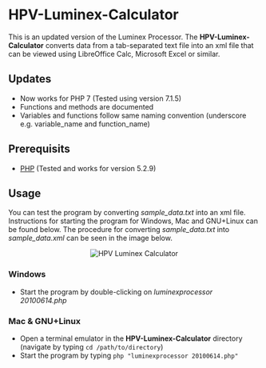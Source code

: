 # HPV-Luminex-Calculator
This is an updated version of the Luminex Processor.
The __HPV-Luminex-Calculator__ converts data from a tab-separated text file into an xml file that can be viewed using LibreOffice Calc, Microsoft Excel or similar.

## Updates
* Now works for PHP 7 (Tested using version 7.1.5)
* Functions and methods are documented
* Variables and functions follow same naming convention (underscore e.g. variable_name and function_name)

## Prerequisits
* [PHP](http://php.net/) (Tested and works for version 5.2.9)

## Usage
You can test the program by converting _sample\_data.txt_ into an xml file.
Instructions for starting the program for Windows, Mac and GNU+Linux can be found below. The procedure for converting _sample\_data.txt_ into _sample\_data.xml_ can be seen in the image below.
<p align="center">
  <img src="https://github.com/marmalmstudent/HPV-Luminex-Calculator/blob/master/usage.png" alt="HPV Luminex Calculator">
</p>

### Windows
* Start the program by double-clicking on _luminexprocessor 20100614.php_
### Mac & GNU+Linux
* Open a terminal emulator in the __HPV-Luminex-Calculator__ directory (navigate by typing `cd /path/to/directory`)
* Start the program by typing `php "luminexprocessor 20100614.php"`
